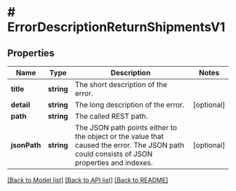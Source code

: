 # # ErrorDescriptionReturnShipmentsV1

## Properties

Name | Type | Description | Notes
------------ | ------------- | ------------- | -------------
**title** | **string** | The short description of the error. |
**detail** | **string** | The long description of the error. | [optional]
**path** | **string** | The called REST path. |
**jsonPath** | **string** | The JSON path points either to the object or the value that caused the error. The JSON path could consists of JSON properties and indexes. | [optional]

[[Back to Model list]](../../README.md#models) [[Back to API list]](../../README.md#endpoints) [[Back to README]](../../README.md)
